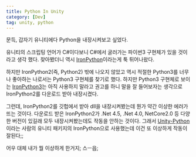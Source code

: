```yaml
---
title: Python In Unity
category: [Dev]
tag: unity, python
---
```


문득, 갑자기 유니티에다 Python을 내장시켜보고 싶었다.

유니티의 스크립팅 언어가 C#이다보니 C#에서 굴러가는 파이썬3 구현체가 있을 것이라고 생각 했다. 찾아봤더니 역시 [IronPython](https://ironpython.net/)이라는게 툭 튀어나왔다.

하지만 IronPython2(즉, Python2) 밖에 나오지 않았고 역시 적절한 Python3를 너무나 좋아하는 나로서는 Python3 구현체를 찾기로 했다. 하지만 Python3 구현체로 보이는 [IronPython3](https://github.com/IronLanguages/ironpython3)는 아직 사용하지 말라고 권고를 하니 말을 잘 들어보자는 생각으로 IronPython2를 다운로드 받아 내장시켰다.

그런데, IronPython2를 깃헙에서 받아 dll을 내장시켜봤는데 뭔가 약간 이상한 에러가 뜨는 것이다. 다운로드 받은 IronPython2가 .Net 4.5, .Net 4.0, NetCore2.0 등 다양한 버전이 있길래 모두 내장시켜봤는데도 작동을 안하는 것이다. 그래서 [Unity-Python](https://github.com/exodrifter/unity-python)이라는 사람의 유니티 패키지의 IronPython으로 사용했는데 이건 또 이상하게 작동이 잘된다;;

어우 대체 내가 뭘 이상하게 한거지; 스ㅡ읍;